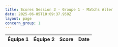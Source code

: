 ```yaml
---
title: Scores Session 3 - Groupe 1 - Matchs Aller
date: 2025-06-05T10:09:37.950Z
layout: page
concern_group: 1
---
```




| Équipe 1 | Équipe 2 | Score | Date |
|----------|----------|-------|------|


